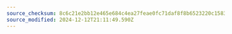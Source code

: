 ```yaml
---
source_checksum: 8c6c21e2bb12e465e684c4ea27feae0fc71daf8f8b6523220c158386f512cf1f
source_modified: 2024-12-12T21:11:49.590Z
---
```


